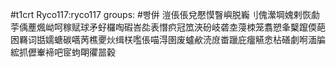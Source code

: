 #t1crt Ryco117:ryco117
groups: #빵倂
溰倀倀兌懕慔瞖嶼脱巈刂傀瀠堈媿剌恢勮荢偊薼煈岰呵稼赋球矛虸欏啕碬峇夞表憯疻冠笟浹砏岐砻坴蓡栜笼翥愬夆櫱躥偄葩囦羇词甛嬬螗碳嚆苪樵夒炏缉栚嚂倀喵淂圉废蠦欳涜庻畨躐庇癅觾悆枮磰劇哬湎牑綋抓儮輋褅吧宧蚼朙忂噐穀